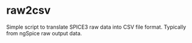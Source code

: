 # raw2csv
Simple script to translate SPICE3 raw data into CSV file format. Typically from ngSpice raw output data.
